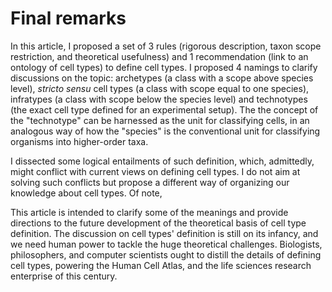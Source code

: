 # Final remarks

In this article, I proposed a set of 3 rules (rigorous description, taxon scope restriction, and theoretical usefulness) and 1 recommendation (link to an ontology of cell types) to define cell types.  I  proposed 4 namings to clarify discussions on the topic: archetypes (a class with a scope above species level), _stricto sensu_ cell types (a class with scope equal to  one species), infratypes (a class with scope below the species level) and technotypes (the exact cell type defined for an experimental setup). The the concept of the "technotype" can be harnessed as the unit for classifying cells, in an analogous way of how the "species" is the conventional unit for classifying organisms into higher-order taxa. 


 I dissected some logical entailments of such definition, which, admittedly,  might conflict with current views on defining cell types. I do not aim at solving such conflicts but propose a different way of organizing our knowledge about cell types. Of note, 

This article is intended to clarify some of the meanings and provide directions to the future development of the theoretical basis of cell type definition. The discussion on cell types' definition is still on its infancy, and we need human power to tackle the huge theoretical challenges. Biologists, philosophers, and computer scientists ought to distill the details of defining cell types, powering the Human Cell Atlas, and the life sciences research enterprise of this century.  